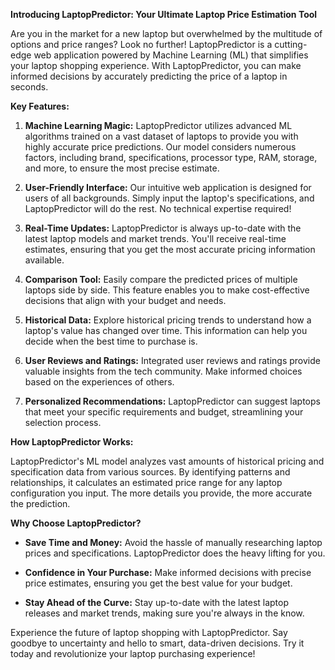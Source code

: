 **Introducing LaptopPredictor: Your Ultimate Laptop Price Estimation Tool**

Are you in the market for a new laptop but overwhelmed by the multitude of options and price ranges? Look no further! LaptopPredictor is a cutting-edge web application powered by Machine Learning (ML) that simplifies your laptop shopping experience. With LaptopPredictor, you can make informed decisions by accurately predicting the price of a laptop in seconds.

**Key Features:**

1. **Machine Learning Magic:** LaptopPredictor utilizes advanced ML algorithms trained on a vast dataset of laptops to provide you with highly accurate price predictions. Our model considers numerous factors, including brand, specifications, processor type, RAM, storage, and more, to ensure the most precise estimate.

2. **User-Friendly Interface:** Our intuitive web application is designed for users of all backgrounds. Simply input the laptop's specifications, and LaptopPredictor will do the rest. No technical expertise required!

3. **Real-Time Updates:** LaptopPredictor is always up-to-date with the latest laptop models and market trends. You'll receive real-time estimates, ensuring that you get the most accurate pricing information available.

4. **Comparison Tool:** Easily compare the predicted prices of multiple laptops side by side. This feature enables you to make cost-effective decisions that align with your budget and needs.

5. **Historical Data:** Explore historical pricing trends to understand how a laptop's value has changed over time. This information can help you decide when the best time to purchase is.

6. **User Reviews and Ratings:** Integrated user reviews and ratings provide valuable insights from the tech community. Make informed choices based on the experiences of others.

7. **Personalized Recommendations:** LaptopPredictor can suggest laptops that meet your specific requirements and budget, streamlining your selection process.

**How LaptopPredictor Works:**

LaptopPredictor's ML model analyzes vast amounts of historical pricing and specification data from various sources. By identifying patterns and relationships, it calculates an estimated price range for any laptop configuration you input. The more details you provide, the more accurate the prediction.

**Why Choose LaptopPredictor?**

- **Save Time and Money:** Avoid the hassle of manually researching laptop prices and specifications. LaptopPredictor does the heavy lifting for you.

- **Confidence in Your Purchase:** Make informed decisions with precise price estimates, ensuring you get the best value for your budget.

- **Stay Ahead of the Curve:** Stay up-to-date with the latest laptop releases and market trends, making sure you're always in the know.

Experience the future of laptop shopping with LaptopPredictor. Say goodbye to uncertainty and hello to smart, data-driven decisions. Try it today and revolutionize your laptop purchasing experience!